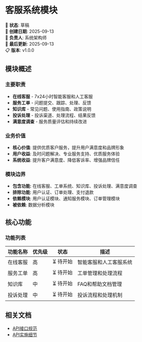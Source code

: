 # 客服系统模块

📝 **状态**: 草稿  
📅 **创建日期**: 2025-09-13  
👤 **负责人**: 系统架构师  
🔄 **最后更新**: 2025-09-13  
📋 **版本**: v1.0.0  

## 模块概述

### 主要职责
- **在线客服** - 7x24小时智能客服和人工客服
- **服务工单** - 问题提交、跟踪、处理、反馈
- **知识库** - 常见问题、使用指南、政策说明
- **投诉处理** - 投诉渠道、处理流程、结果反馈
- **满意度调查** - 服务质量评估和持续改进

### 业务价值
- **核心价值**: 提供优质客户服务，提升用户满意度和品牌形象
- **用户收益**: 及时问题解决、专业服务支持、优质服务体验
- **系统收益**: 提升客户满意度、降低客诉率、增强品牌信任

### 模块边界
- **包含功能**: 在线客服、工单系统、知识库、投诉处理、满意度调查
- **排除功能**: 用户认证、订单处理、支付退款
- **依赖模块**: 用户认证模块、通知服务模块、订单管理模块
- **被依赖**: 数据分析模块

## 核心功能

### 功能列表
| 功能名称 | 优先级 | 状态 | 描述 |
|---------|--------|------|------|
| 在线客服 | 高 | ⏳ 待开始 | 智能客服和人工客服系统 |
| 服务工单 | 高 | ⏳ 待开始 | 工单管理和处理流程 |
| 知识库 | 中 | ⏳ 待开始 | FAQ和帮助文档管理 |
| 投诉处理 | 中 | ⏳ 待开始 | 投诉流程和处理机制 |

## 相关文档
- [API接口规范](./api-spec.md)
- [API实施细节](./api-implementation.md)